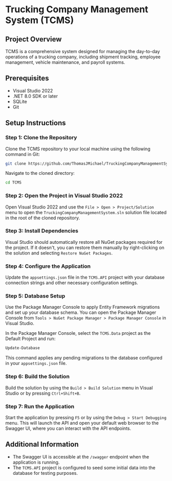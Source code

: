 # Trucking Company Management System (TCMS)

## Project Overview

TCMS is a comprehensive system designed for managing the day-to-day operations of a trucking company, including shipment tracking, employee management, vehicle maintenance, and payroll systems.

## Prerequisites

- Visual Studio 2022
- .NET 8.0 SDK or later
- SQLite
- Git

## Setup Instructions

### Step 1: Clone the Repository

Clone the TCMS repository to your local machine using the following command in Git:

```sh
git clone https://github.com/ThomasJMichael/TruckingCompanyManagementSystem.git
```

Navigate to the cloned directory:

```sh
cd TCMS
```

### Step 2: Open the Project in Visual Studio 2022

Open Visual Studio 2022 and use the `File > Open > Project/Solution` menu to open the `TruckingCompanyManagementSystem.sln` solution file located in the root of the cloned repository.

### Step 3: Install Dependencies

Visual Studio should automatically restore all NuGet packages required for the project. If it doesn't, you can restore them manually by right-clicking on the solution and selecting `Restore NuGet Packages`.

### Step 4: Configure the Application

Update the `appsettings.json` file in the `TCMS.API` project with your database connection strings and other necessary configuration settings.

### Step 5: Database Setup

Use the Package Manager Console to apply Entity Framework migrations and set up your database schema. You can open the Package Manager Console from `Tools > NuGet Package Manager > Package Manager Console` in Visual Studio.

In the Package Manager Console, select the `TCMS.Data` project as the Default Project and run:

```sh
Update-Database
```

This command applies any pending migrations to the database configured in your `appsettings.json` file.

### Step 6: Build the Solution

Build the solution by using the `Build > Build Solution` menu in Visual Studio or by pressing `Ctrl+Shift+B`.

### Step 7: Run the Application

Start the application by pressing `F5` or by using the `Debug > Start Debugging` menu. This will launch the API and open your default web browser to the Swagger UI, where you can interact with the API endpoints.

## Additional Information

- The Swagger UI is accessible at the `/swagger` endpoint when the application is running.
- The `TCMS.API` project is configured to seed some initial data into the database for testing purposes.
